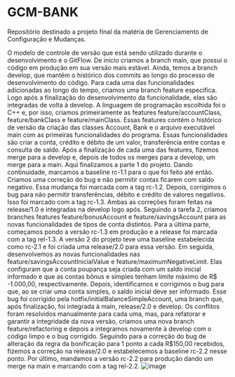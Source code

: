 # GCM-BANK
Repositório destinado a projeto final da matéria de Gerenciamento de Configuração e Mudanças.

O modelo de controle de versão que está sendo utilizado durante o desenvolvimento é o GitFlow.
De início criamos a branch main, que possui o código em produção em sua versão mais estável.
Ainda, temos a branch develop, que mantém o histórico dos commits ao longo do processo de desenvolvimento do código.
Para cada uma das funcionalidades adicionadas ao longo do tempo, criamos uma branch feature específica.
Logo após a finalização do desenvolvimento da funcionalidade, elas são integradas de volta à develop.
A linguagem de programação escolhida foi o C++ e, por isso, criamos primeiramente as features feature/accountClass, feature/bankClass e feature/mainClass.
Essas features contém o histórico de versão da criação das classes Account, Bank e o arquivo executável main com as primeiras funcionalidades do programa.
Essas funcionalidades são criar a conta, crédito e débito de um valor, transferência entre contas e consulta de saldo.
Após a finalização de cada uma das features, fizemos merge para a develop e, depois de todos os merges para a develop, um merge para a main.
Aqui finalizamos a parte 1 do projeto.
Dando continuidade, marcamos a baseline rc-1.1 para o que foi feito até então.
Criamos uma correção do bug e não permitir contas ficarem com saldo negativo. Essa mudança foi marcada com a tag rc-1.2.
Depois, corrigimos o bug para não permitir transferências, débito e crédito de valores negativos. Isso foi marcado com a tag rc-1.3.
Ambas as correções foram feitas na release/1.0 e integradas na develop logo após.
Seguindo a tarefa 2, criamos branches features feature/bonusAccount e feature/savingsAccount para as novas funcionalidades de tipos de conta distintos.
Para a última parte, começamos pondo a versão rc-1.3 em produção e a release foi marcada com a tag rel-1.3.
A versão 2 do projeto teve uma baseline estabelecida como rc-2.1 e foi criada uma release/2.0 para essa versão.
Em seguida, desenvolvemos as novas funcionalidades nas feature/savingsAccountInicialValue e feature/maximumNegativeLimit.
Elas configuram que a conta poupança seja criada com um saldo inicial informado e que as contas bônus e simples tenham limite máximo de R$ -1.000,00, respectivamente.
Depois, identificamos e corrigimos o bug para que, ao se criar uma conta simples, o saldo inicial deve ser informado. Esse bug foi corrigido pela hotfix/initialBalanceSimpleAccount, uma branch que, após finalização, foi integrada à main, release/2.0 e develop. Os conflitos foram resolvidos manualmente para cada uma, mas, para refatorar e garantir a integridade da nova versão, criamos uma nova branch feature/refactoring e depois a integramos novamente à develop com o código limpo e o bug corrigido.
Seguindo para a correção do bug de alteração da regra da bonificação para 1 ponto a cada R$150,00 recebidos, fizemos a correção na release/2.0 e estabelecemos a baseline rc-2.2 nesse ponto. Por último, mandamos a versão rc-2.2 para produção dando um merge na main e marcando com a tag rel-2.2.
![image](https://github.com/SamirRodrigues/GCM-BANK/assets/53317341/b040df74-b40b-4b56-9bfa-de573603e053)
